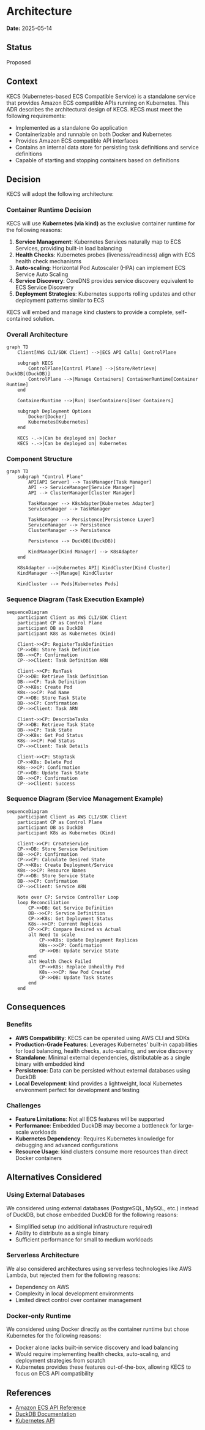 # Architecture

**Date:** 2025-05-14

## Status

Proposed

## Context

KECS (Kubernetes-based ECS Compatible Service) is a standalone service that provides Amazon ECS compatible APIs running on Kubernetes. This ADR describes the architectural design of KECS. KECS must meet the following requirements:

- Implemented as a standalone Go application
- Containerizable and runnable on both Docker and Kubernetes
- Provides Amazon ECS compatible API interfaces
- Contains an internal data store for persisting task definitions and service definitions
- Capable of starting and stopping containers based on definitions

## Decision

KECS will adopt the following architecture:

### Container Runtime Decision

KECS will use **Kubernetes (via kind)** as the exclusive container runtime for the following reasons:

1. **Service Management**: Kubernetes Services naturally map to ECS Services, providing built-in load balancing
2. **Health Checks**: Kubernetes probes (liveness/readiness) align with ECS health check mechanisms
3. **Auto-scaling**: Horizontal Pod Autoscaler (HPA) can implement ECS Service Auto Scaling
4. **Service Discovery**: CoreDNS provides service discovery equivalent to ECS Service Discovery
5. **Deployment Strategies**: Kubernetes supports rolling updates and other deployment patterns similar to ECS

KECS will embed and manage kind clusters to provide a complete, self-contained solution.

### Overall Architecture

```mermaid
graph TD
    Client[AWS CLI/SDK Client] -->|ECS API Calls| ControlPlane
    
    subgraph KECS
        ControlPlane[Control Plane] -->|Store/Retrieve| DuckDB[(DuckDB)]
        ControlPlane -->|Manage Containers| ContainerRuntime[Container Runtime]
    end
    
    ContainerRuntime -->|Run| UserContainers[User Containers]
    
    subgraph Deployment Options
        Docker[Docker]
        Kubernetes[Kubernetes]
    end
    
    KECS -.->|Can be deployed on| Docker
    KECS -.->|Can be deployed on| Kubernetes
```

### Component Structure

```mermaid
graph TD
    subgraph "Control Plane"
        API[API Server] --> TaskManager[Task Manager]
        API --> ServiceManager[Service Manager]
        API --> ClusterManager[Cluster Manager]
        
        TaskManager --> K8sAdapter[Kubernetes Adapter]
        ServiceManager --> TaskManager
        
        TaskManager --> Persistence[Persistence Layer]
        ServiceManager --> Persistence
        ClusterManager --> Persistence
        
        Persistence --> DuckDB[(DuckDB)]
        
        KindManager[Kind Manager] --> K8sAdapter
    end
    
    K8sAdapter -->|Kubernetes API| KindCluster[Kind Cluster]
    KindManager -->|Manage| KindCluster
    
    KindCluster --> Pods[Kubernetes Pods]
```

### Sequence Diagram (Task Execution Example)

```mermaid
sequenceDiagram
    participant Client as AWS CLI/SDK Client
    participant CP as Control Plane
    participant DB as DuckDB
    participant K8s as Kubernetes (Kind)
    
    Client->>CP: RegisterTaskDefinition
    CP->>DB: Store Task Definition
    DB-->>CP: Confirmation
    CP-->>Client: Task Definition ARN
    
    Client->>CP: RunTask
    CP->>DB: Retrieve Task Definition
    DB-->>CP: Task Definition
    CP->>K8s: Create Pod
    K8s-->>CP: Pod Name
    CP->>DB: Store Task State
    DB-->>CP: Confirmation
    CP-->>Client: Task ARN
    
    Client->>CP: DescribeTasks
    CP->>DB: Retrieve Task State
    DB-->>CP: Task State
    CP->>K8s: Get Pod Status
    K8s-->>CP: Pod Status
    CP-->>Client: Task Details
    
    Client->>CP: StopTask
    CP->>K8s: Delete Pod
    K8s-->>CP: Confirmation
    CP->>DB: Update Task State
    DB-->>CP: Confirmation
    CP-->>Client: Success
```

### Sequence Diagram (Service Management Example)

```mermaid
sequenceDiagram
    participant Client as AWS CLI/SDK Client
    participant CP as Control Plane
    participant DB as DuckDB
    participant K8s as Kubernetes (Kind)
    
    Client->>CP: CreateService
    CP->>DB: Store Service Definition
    DB-->>CP: Confirmation
    CP->>CP: Calculate Desired State
    CP->>K8s: Create Deployment/Service
    K8s-->>CP: Resource Names
    CP->>DB: Store Service State
    DB-->>CP: Confirmation
    CP-->>Client: Service ARN
    
    Note over CP: Service Controller Loop
    loop Reconciliation
        CP->>DB: Get Service Definition
        DB-->>CP: Service Definition
        CP->>K8s: Get Deployment Status
        K8s-->>CP: Current Replicas
        CP->>CP: Compare Desired vs Actual
        alt Need to scale
            CP->>K8s: Update Deployment Replicas
            K8s-->>CP: Confirmation
            CP->>DB: Update Service State
        end
        alt Health Check Failed
            CP->>K8s: Replace Unhealthy Pod
            K8s-->>CP: New Pod Created
            CP->>DB: Update Task States
        end
    end
```

## Consequences

### Benefits

- **AWS Compatibility**: KECS can be operated using AWS CLI and SDKs
- **Production-Grade Features**: Leverages Kubernetes' built-in capabilities for load balancing, health checks, auto-scaling, and service discovery
- **Standalone**: Minimal external dependencies, distributable as a single binary with embedded kind
- **Persistence**: Data can be persisted without external databases using DuckDB
- **Local Development**: kind provides a lightweight, local Kubernetes environment perfect for development and testing

### Challenges

- **Feature Limitations**: Not all ECS features will be supported
- **Performance**: Embedded DuckDB may become a bottleneck for large-scale workloads
- **Kubernetes Dependency**: Requires Kubernetes knowledge for debugging and advanced configurations
- **Resource Usage**: kind clusters consume more resources than direct Docker containers

## Alternatives Considered

### Using External Databases

We considered using external databases (PostgreSQL, MySQL, etc.) instead of DuckDB, but chose embedded DuckDB for the following reasons:

- Simplified setup (no additional infrastructure required)
- Ability to distribute as a single binary
- Sufficient performance for small to medium workloads

### Serverless Architecture

We also considered architectures using serverless technologies like AWS Lambda, but rejected them for the following reasons:

- Dependency on AWS
- Complexity in local development environments
- Limited direct control over container management

### Docker-only Runtime

We considered using Docker directly as the container runtime but chose Kubernetes for the following reasons:

- Docker alone lacks built-in service discovery and load balancing
- Would require implementing health checks, auto-scaling, and deployment strategies from scratch
- Kubernetes provides these features out-of-the-box, allowing KECS to focus on ECS API compatibility

## References

- [Amazon ECS API Reference](https://docs.aws.amazon.com/AmazonECS/latest/APIReference/Welcome.html)
- [DuckDB Documentation](https://duckdb.org/docs/)
- [Kubernetes API](https://kubernetes.io/docs/reference/kubernetes-api/)
